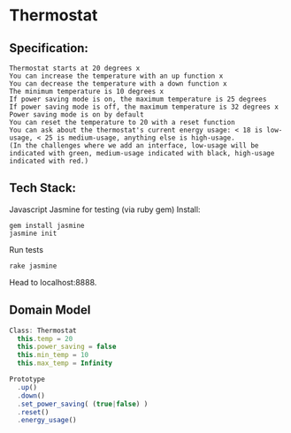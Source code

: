 # Thermostat

## Specification:

    Thermostat starts at 20 degrees x
    You can increase the temperature with an up function x
    You can decrease the temperature with a down function x
    The minimum temperature is 10 degrees x
    If power saving mode is on, the maximum temperature is 25 degrees
    If power saving mode is off, the maximum temperature is 32 degrees x
    Power saving mode is on by default 
    You can reset the temperature to 20 with a reset function
    You can ask about the thermostat's current energy usage: < 18 is low-usage, < 25 is medium-usage, anything else is high-usage.
    (In the challenges where we add an interface, low-usage will be indicated with green, medium-usage indicated with black, high-usage indicated with red.)

## Tech Stack:
Javascript
Jasmine for testing (via ruby gem)
Install:
```
gem install jasmine
jasmine init
```
Run tests
```
rake jasmine
```
Head to localhost:8888.


## Domain Model
``` javascript
Class: Thermostat
  this.temp = 20
  this.power_saving = false
  this.min_temp = 10
  this.max_temp = Infinity

Prototype
  .up()
  .down()
  .set_power_saving( (true|false) )
  .reset()
  .energy_usage()
```

